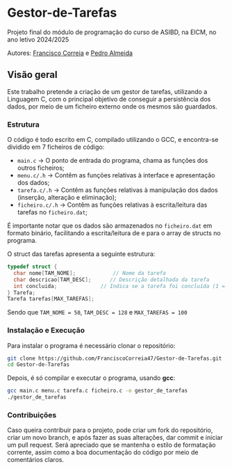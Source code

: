 # Gestor-de-Tarefas
Projeto final do módulo de programação do curso de ASIBD, na EICM, no ano letivo 2024/2025

Autores: [Francisco Correia](github.com/FranciscoCorreia47) e [Pedro Almeida](github.com/Pedroboot)

## Visão geral
Este trabalho pretende a criação de um gestor de tarefas, utilizando a Linguagem C, com o principal objetivo de conseguir a persistência dos dados, por meio de um ficheiro externo onde os mesmos são guardados.

### Estrutura
O código é todo escrito em C, compilado utilizando o GCC, e encontra-se dividido em 7 ficheiros de código:
- `main.c` -> O ponto de entrada do programa, chama as funções dos outros ficheiros;
- `menu.c/.h` -> Contêm as funções relativas à interface e apresentação dos dados;
- `tarefa.c/.h` -> Contêm as funções relativas à manipulação dos dados (inserção, alteração e eliminação);
- `ficheiro.c/.h` -> Contêm as funções relativas à escrita/leitura das tarefas no `ficheiro.dat`;

É importante notar que os dados são armazenados no `ficheiro.dat` em formato binário, facilitando a escrita/leitura de e para o array de structs no programa.

O struct das tarefas apresenta a seguinte estrutura:
```C
typedef struct {
  char nome[TAM_NOME];            // Nome da tarefa
  char descricao[TAM_DESC];      // Descrição detalhada da tarefa
  int concluida;              // Indica se a tarefa foi concluída (1 = sim, 0 = não)
} Tarefa;
Tarefa tarefas[MAX_TAREFAS];
```

Sendo que `TAM_NOME = 50`, `TAM_DESC = 128` e `MAX_TAREFAS = 100`

### Instalação e Execução
Para instalar o programa é necessário clonar o repositório:
```bash
git clone https://github.com/FranciscoCorreia47/Gestor-de-Tarefas.git
cd Gestor-de-Tarefas
```
Depois, é só compilar e executar o programa, usando **gcc**:
```bash
gcc main.c menu.c tarefa.c ficheiro.c -o gestor_de_tarefas
./gestor_de_tarefas
```

### Contribuições
Caso queira contribuir para o projeto, pode criar um fork do repositório, criar um novo branch, e após fazer as suas alterações, dar commit e iniciar um pull request.
Será apreciado que se mantenha o estilo de formatação corrente, assim como a boa documentação do código por meio de comentários claros.
